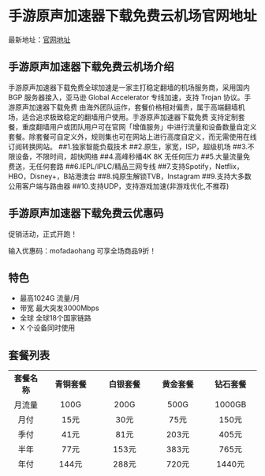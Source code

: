 # 手游原声加速器下载免费云机场官网地址

最新地址：[官网地址](https://老牌机场.com)

## 手游原声加速器下载免费云机场介绍

手游原声加速器下载免费全球加速是一家主打稳定翻墙的机场服务商，采用国内 BGP 服务器接入，亚马逊 Global Accelerator 专线加速，支持 Trojan 协议。手游原声加速器下载免费 由海外团队运作，套餐价格相对偏贵，属于高端翻墙机场，适合追求极致稳定的翻墙用户使用。手游原声加速器下载免费 支持定制套餐，重度翻墙用户或团队用户可在官网「增值服务」中进行流量和设备数量自定义套餐。除套餐可自定义外，规则集也可在网站上进行高度自定义，而无需使用在线订阅转换网站。
##1.独家智能负载技术
##2.原生，家宽，ISP，超级机场
##3.不限设备，不限时间，超快网络
##4.高峰秒播4K 8K 无任何压力
##5.大量流量免费送，无任何套路
##6.IEPL/IPLC/精品三网专线
##7.支持Spotify，Netflix，HBO，Disney+，B站港澳台
##8.纯原生解锁TVB，Instagram 
##9.支持大多数公用客户端与路由器
##10.支持UDP，支持游戏加速(非游戏优化,不推荐)
## 手游原声加速器下载免费云优惠码

促销活动，正式开跑！

 输入优惠码：mofadaohang 可享全场商品9折！

## 特色

* 最高1024G 流量/月
* 带宽 最大突发3000Mbps
* 全球 全球18个国家链路
* X 个设备同时使用

## 套餐列表

<table style="border-collapse: collapse; width: 100%; height: 201px;">
<tbody>
<tr style="height: 26px;">
<td style="width: 11.2726%; text-align: center; height: 26px;"><strong>套餐名称</strong></td>
<td style="width: 17.2596%; text-align: center; height: 26px;"><strong>青铜套餐</strong></td>
<td style="width: 17.1843%; text-align: center; height: 26px;"><strong>白银套餐</strong></td>
<td style="width: 16.8587%; text-align: center; height: 26px;"><strong>黄金套餐</strong></td>
<td style="width: 16.7585%; text-align: center;"><strong>钻石套餐</strong></td>
</tr>
<tr style="height: 26px;">
<td style="width: 11.2726%; text-align: center; height: 26px;">月流量</td>
<td style="width: 17.2596%; text-align: center; height: 26px;">100G</td>
<td style="width: 17.1843%; text-align: center; height: 26px;">200G</td>
<td style="width: 16.8587%; text-align: center; height: 26px;">500G</td>
<td style="width: 16.7585%; text-align: center;">1000GB</td>
</tr>
<tr style="height: 26px;">
<td style="width: 11.2726%; text-align: center; height: 26px;">月付</td>
<td style="width: 17.2596%; text-align: center; height: 26px;">15元</td>
<td style="width: 17.1843%; text-align: center; height: 26px;">30元</td>
<td style="width: 16.8587%; text-align: center; height: 26px;">75元</td>
<td style="width: 16.7585%; text-align: center;">150元</td>
</tr>
<tr style="height: 26px;">
<td style="width: 11.2726%; text-align: center; height: 26px;">季付</td>
<td style="width: 17.2596%; text-align: center; height: 26px;">41元</td>
<td style="width: 17.1843%; text-align: center; height: 26px;">81元</td>
<td style="width: 16.8587%; text-align: center; height: 26px;">203元</td>
<td style="width: 16.7585%; text-align: center;">405元</td>
</tr>
<tr>
<td style="width: 11.2726%; text-align: center;">半年</td>
<td style="width: 17.2596%; text-align: center;">77元</td>
<td style="width: 17.1843%; text-align: center;">153元</td>
<td style="width: 16.8587%; text-align: center;">383元</td>
<td style="width: 16.7585%; text-align: center;">765元</td>
</tr>
<tr style="height: 26px;">
<td style="width: 11.2726%; text-align: center; height: 26px;">年付</td>
<td style="width: 17.2596%; text-align: center; height: 26px;">144元</td>
<td style="width: 17.1843%; text-align: center; height: 26px;">288元</td>
<td style="width: 16.8587%; text-align: center; height: 26px;">720元</td>
<td style="width: 16.7585%; text-align: center;">1440元</td>
</tr>
<tr>
<td style="width: 11.2726%; text-align: center;">套餐详情</td>
<td style="text-align: left; width: 51.3026%;" colspan="4">每 30 天重置流量，不限制客户端数量，不限制速度，支持所有节点线路，多数流媒体解锁，快速客服响应，全平台客户端。</td>
</tr>
</tbody>
</table>


